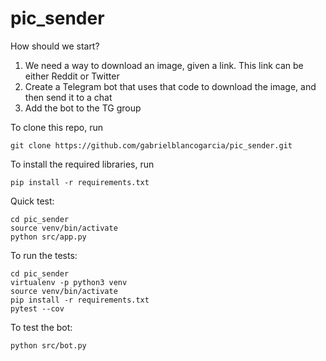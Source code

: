 # pic_sender

How should we start?

1. We need a way to download an image, given a
link. This link can be either Reddit or Twitter
2. Create a Telegram bot that uses that code to
download the image, and then send it to a chat
3. Add the bot to the TG group

To clone this repo, run
```
git clone https://github.com/gabrielblancogarcia/pic_sender.git
``` 

To install the required libraries, run
```
pip install -r requirements.txt
```

Quick test:
```
cd pic_sender
source venv/bin/activate
python src/app.py
```

To run the tests:
```
cd pic_sender
virtualenv -p python3 venv
source venv/bin/activate
pip install -r requirements.txt
pytest --cov
```

To test the bot:

```
python src/bot.py
```